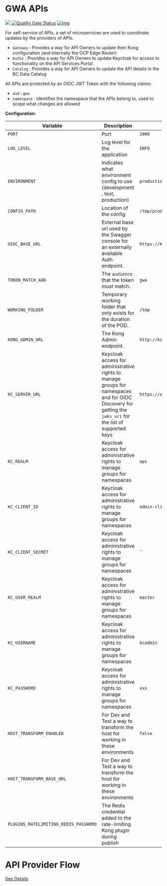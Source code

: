 # GWA APIs

<img src="https://github.com/bcgov/gwa-api/workflows/Build/badge.svg"></img>
[![Quality Gate Status](https://sonarcloud.io/api/project_badges/measure?project=gwa-api&metric=alert_status)](https://sonarcloud.io/dashboard?id=gwa-api)
[![img](https://img.shields.io/badge/Lifecycle-Stable-97ca00)](https://github.com/bcgov/repomountie/blob/master/doc/lifecycle-badges.md)

For self-service of APIs, a set of microservices are used to coordinate updates by the providers of APIs.

- `Gateway` : Provides a way for API Owners to update their Kong configuration (and internally the OCP Edge Router)
- `Authz` : Provides a way for API Owners to update Keycloak for access to functionality on the API Services Portal
- `Catalog` : Provides a way for API Owners to update the API details in the BC Data Catalog

All APIs are protected by an OIDC JWT Token with the following claims:

- `aud` : `gwa`
- `namespace` : Identifies the namespace that the APIs belong to, used to scope what changes are allowed

**Configuration:**

| Variable                              | Description                                                                                                                                                | Example                                   |
| ------------------------------------- | ---------------------------------------------------------------------------------------------------------------------------------------------------------- | ----------------------------------------- |
| `PORT`                                | Port                                                                                                                                                       | `2000`                                    |
| `LOG_LEVEL`                           | Log level for the application                                                                                                                              | `INFO`                                    |
| `ENVIRONMENT`                         | Indicates what environment config to use (development , test, production)                                                                                  | `production`                              |
| `CONFIG_PATH`                         | Location of the config                                                                                                                                     | `/tmp/production.json`                    |
| `OIDC_BASE_URL`                       | External base url used by the Swagger console for an externally available Auth endpoint.                                                                   | `https://keycloak.domain/auth/realms/abc` |
| `TOKEN_MATCH_AUD`                     | The `audience` that the token must match.                                                                                                                  | `gwa`                                     |
| `WORKING_FOLDER`                      | Temporary working folder that only exists for the duration of the POD.                                                                                     | `/tmp`                                    |
| `KONG_ADMIN_URL`                      | The Kong Admin endpoint.                                                                                                                                   | `http://kong-admin-api:8001`              |
| `KC_SERVER_URL`                       | Keycloak access for administrative rights to manage groups for namespaces and for OIDC Discovery for getting the `jwks_uri` for the list of supported keys | `https://auth.domain/auth`                |
| `KC_REALM`                            | Keycloak access for administrative rights to manage groups for namespaces                                                                                  | `aps`                                     |
| `KC_CLIENT_ID`                        | Keycloak access for administrative rights to manage groups for namespaces                                                                                  | `admin-cli`                               |
| `KC_CLIENT_SECRET`                    | Keycloak access for administrative rights to manage groups for namespaces                                                                                  | ``                                        |
| `KC_USER_REALM`                       | Keycloak access for administrative rights to manage groups for namespaces                                                                                  | `master`                                  |
| `KC_USERNAME`                         | Keycloak access for administrative rights to manage groups for namespaces                                                                                  | `kcadmin`                                 |
| `KC_PASSWORD`                         | Keycloak access for administrative rights to manage groups for namespaces                                                                                  | `xxx`                                     |
| `HOST_TRANSFORM_ENABLED`              | For Dev and Test a way to transform the host for working in these environments                                                                             | `false`                                   |
| `HOST_TRANSFORM_BASE_URL`             | For Dev and Test a way to transform the host for working in these environments                                                                             |
| `PLUGINS_RATELIMITING_REDIS_PASSWORD` | The Redis credential added to the rate-limiting Kong plugin during publish                                                                                 |

# API Provider Flow

[See Details](https://bcgov.github.io/aps-infra-platform/guides/owner-journey)
